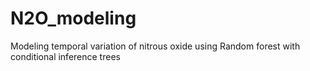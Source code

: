 # N2O_modeling
Modeling temporal variation of nitrous oxide using Random forest with conditional inference trees
